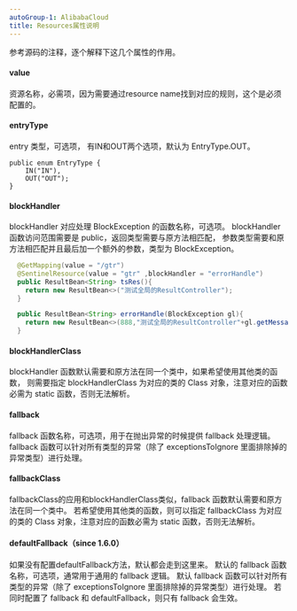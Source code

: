```yaml
---
autoGroup-1: AlibabaCloud
title: Resources属性说明
---
```

 

参考源码的注释，逐个解释下这几个属性的作用。

#### value

资源名称，必需项，因为需要通过resource name找到对应的规则，这个是必须配置的。

#### entryType

entry 类型，可选项，
有IN和OUT两个选项，默认为 EntryType.OUT。

```
public enum EntryType {
    IN("IN"),
    OUT("OUT");
}
```

#### blockHandler

blockHandler 对应处理 BlockException 的函数名称，可选项。
blockHandler 函数访问范围需要是 public，返回类型需要与原方法相匹配，
参数类型需要和原方法相匹配并且最后加一个额外的参数，类型为 BlockException。

```java
  @GetMapping(value = "/gtr")
  @SentinelResource(value = "gtr" ,blockHandler = "errorHandle")
  public ResultBean<String> tsRes(){
    return new ResultBean<>("测试全局的ResultController");
  }

  public ResultBean<String> errorHandle(BlockException gl){
    return new ResultBean<>(888,"测试全局的ResultController"+gl.getMessage());
  }
```

#### blockHandlerClass

blockHandler 函数默认需要和原方法在同一个类中，如果希望使用其他类的函数，
则需要指定 blockHandlerClass 为对应的类的 Class 对象，注意对应的函数必需为 static 函数，否则无法解析。

#### fallback

fallback 函数名称，可选项，用于在抛出异常的时候提供 fallback 处理逻辑。
fallback 函数可以针对所有类型的异常（除了 exceptionsToIgnore 里面排除掉的异常类型）进行处理。

#### fallbackClass

fallbackClass的应用和blockHandlerClass类似，fallback 函数默认需要和原方法在同一个类中。
若希望使用其他类的函数，则可以指定 fallbackClass 为对应的类的 Class 对象，注意对应的函数必需为 static 函数，否则无法解析。

#### defaultFallback（since 1.6.0）

如果没有配置defaultFallback方法，默认都会走到这里来。
默认的 fallback 函数名称，可选项，通常用于通用的 fallback 逻辑。
默认 fallback 函数可以针对所有类型的异常（除了 exceptionsToIgnore 里面排除掉的异常类型）进行处理。
若同时配置了 fallback 和 defaultFallback，则只有 fallback 会生效。
